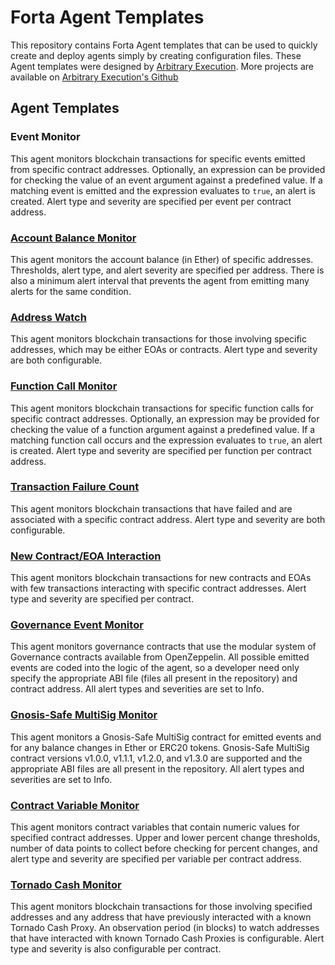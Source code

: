 # Forta Agent Templates

This repository contains Forta Agent templates that can be used to quickly create and deploy agents
simply by creating configuration files. These Agent templates were designed by [Arbitrary Execution](https://www.arbitraryexecution.com/). More projects are available on [Arbitrary Execution's Github](https://github.com/arbitraryexecution)

## Agent Templates

### Event Monitor

This agent monitors blockchain transactions for specific events emitted from specific contract
addresses. Optionally, an expression can be provided for checking the value of an event argument
against a predefined value. If a matching event is emitted and the expression evaluates to `true`,
an alert is created. Alert type and severity are specified per event per contract address.

### [Account Balance Monitor](account-balance/SETUP.md)

This agent monitors the account balance (in Ether) of specific addresses. Thresholds, alert type,
and alert severity are specified per address. There is also a minimum alert interval that prevents
the agent from emitting many alerts for the same condition.

### [Address Watch](address-watch/SETUP.md)

This agent monitors blockchain transactions for those involving specific addresses, which may be
either EOAs or contracts. Alert type and severity are both configurable.

### [Function Call Monitor](monitor-function-call/SETUP.md)

This agent monitors blockchain transactions for specific function calls for specific contract
addresses. Optionally, an expression may be provided for checking the value of a function argument
against a predefined value. If a matching function call occurs and the expression evaluates to
`true`, an alert is created. Alert type and severity are specified per function per contract
address.

### [Transaction Failure Count](transaction-failure-count/SETUP.md)

This agent monitors blockchain transactions that have failed and are associated with a specific
contract address. Alert type and severity are both configurable.

### [New Contract/EOA Interaction](new-contract-interaction/SETUP.md)

This agent monitors blockchain transactions for new contracts and EOAs with few transactions
interacting with specific contract addresses. Alert type and severity are specified per contract.

### [Governance Event Monitor](governance/SETUP.md)

This agent monitors governance contracts that use the modular system of Governance contracts available
from OpenZeppelin. All possible emitted events are coded into the logic of the agent, so a developer
need only specify the appropriate ABI file (files all present in the repository) and contract address.
All alert types and severities are set to Info.

### [Gnosis-Safe MultiSig Monitor](gnosis-safe-multisig/SETUP.md)

This agent monitors a Gnosis-Safe MultiSig contract for emitted events and for any balance changes in
Ether or ERC20 tokens. Gnosis-Safe MultiSig contract versions v1.0.0, v1.1.1, v1.2.0, and v1.3.0 are
supported and the appropriate ABI files are all present in the repository. All alert types and
severities are set to Info.

### [Contract Variable Monitor](contract-variable-monitor/SETUP.md)

This agent monitors contract variables that contain numeric values for specified contract addresses.
Upper and lower percent change thresholds, number of data points to collect before checking for percent changes,
and alert type and severity are specified per variable per contract address.

### [Tornado Cash Monitor](tornado-cash-monitor/SETUP.md)

This agent monitors blockchain transactions for those involving specified addresses and any address
that have previously interacted with a known Tornado Cash Proxy. An observation period (in blocks) to
watch addresses that have interacted with known Tornado Cash Proxies is configurable. Alert type and
severity is also configurable per contract.
